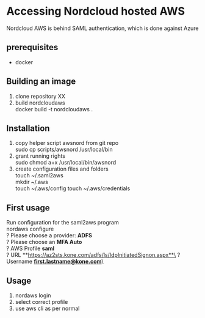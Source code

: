 # Accessing Nordcloud hosted AWS
Nordcloud AWS is behind SAML authentication, which is done against Azure

## prerequisites
* docker

## Building an image
1. clone repository XX
2. build nordcloudaws \
docker build -t nordcloudaws .

## Installation
1. copy helper script awsnord from git repo \
sudo cp scripts/awsnord /usr/local/bin
2. grant running rights \
sudo chmod a+x /usr/local/bin/awsnord
3. create configuration files and folders\
touch ~/.saml2aws \
mkdir ~/.aws \
touch ~/.aws/config
touch ~/.aws/credentials

## First usage
Run configuration for the saml2aws program\
nordaws configure\
? Please choose a provider: **ADFS**\
? Please choose an **MFA Auto**\
? AWS Profile **saml**\
? URL **https://az2sts.kone.com/adfs/ls/IdpInitiatedSignon.aspx**\
? Username **<first.lastname@kone.com>**\

## Usage
1. nordaws login
2. select correct profile
3. use aws cli as per normal